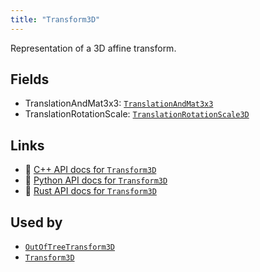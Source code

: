 ```yaml
---
title: "Transform3D"
---
```


Representation of a 3D affine transform.

## Fields

* TranslationAndMat3x3: [`TranslationAndMat3x3`](../datatypes/translation_and_mat3x3.md)
* TranslationRotationScale: [`TranslationRotationScale3D`](../datatypes/translation_rotation_scale3d.md)

## Links
 * 🌊 [C++ API docs for `Transform3D`](https://ref.rerun.io/docs/cpp/stable/structrerun_1_1datatypes_1_1Transform3D.html)
 * 🐍 [Python API docs for `Transform3D`](https://ref.rerun.io/docs/python/stable/common/datatypes#rerun.datatypes.Transform3D)
 * 🦀 [Rust API docs for `Transform3D`](https://docs.rs/rerun/latest/rerun/datatypes/enum.Transform3D.html)


## Used by

* [`OutOfTreeTransform3D`](../components/out_of_tree_transform3d.md)
* [`Transform3D`](../components/transform3d.md)

